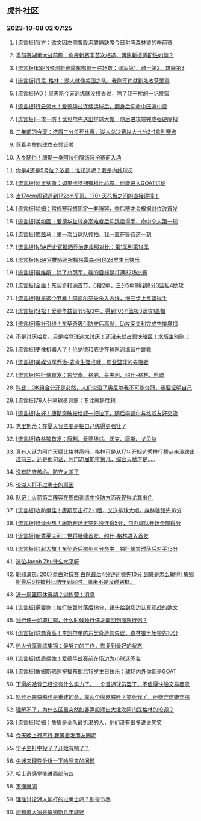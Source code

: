 ## 虎扑社区 
### 2023-10-08 02:07:25

1. [[流言板]官方：欧文因左侧腹股沟酸痛缺席今日对阵森林狼的季前赛](https://bbs.hupu.com/62376203.html)

2. [季前赛湖勇大战前瞻：詹库新赛季首次相遇，两队新援适配性如何？](https://bbs.hupu.com/62373491.html)

3. [[流言板]ESPN预测新赛季东部前十胜场数：绿军第1、骑士第2、雄鹿第3](https://bbs.hupu.com/62377094.html)

4. [[流言板]丹尼-格林：湖人就像美国之队，我刚签约就到处收获爱意](https://bbs.hupu.com/62373866.html)

5. [[流言板]AD：里夫斯今天训练就没投丢过，除了我干扰的一记投篮](https://bbs.hupu.com/62373209.html)

6. [[流言板]行云流水！爱德华兹连续运球后，翻身后仰命中压哨中投](https://bbs.hupu.com/62378038.html)

7. [[流言板]一攻一防！戈贝尔先送出排球大帽，随后进攻端完成强硬隔扣](https://bbs.hupu.com/62378162.html)

8. [三年前的今天：浓眉三分杀死比赛，湖人总决赛以大比分3-1拿到赛点](https://bbs.hupu.com/62370547.html)

9. [穿着老詹的球衣去领证啦](https://bbs.hupu.com/62372594.html)

10. [入乡随俗！唐斯一身阿拉伯服饰装扮赛前入场](https://bbs.hupu.com/62376303.html)

11. [你是4还是5号位？浓眉：谁知道呢？我是内线球员](https://bbs.hupu.com/62371831.html)

12. [[流言板]阿里纳斯：如果卡特拥有科比心态，他能进入GOAT讨论](https://bbs.hupu.com/62378119.html)

13. [当174cm周锐遇到172cm军哥，170+天花板之间的直接碰撞！](https://bbs.hupu.com/62372539.html)

14. [[流言板]哈姆：常规赛我想固定一套阵容，季后赛才会根据对位改首发](https://bbs.hupu.com/62370723.html)

15. [[流言板]美如画！爱德华兹转身高难度后仰跳投得手，命中个人第一球](https://bbs.hupu.com/62377867.html)

16. [[流言板]库兹马：第一次当球队领袖，我一直在等待这一刻](https://bbs.hupu.com/62370634.html)

17. [[流言板]NBA历史官推晒乔治定妆照对比：第1季到第14季](https://bbs.hupu.com/62372816.html)

18. [[流言板]NBA官推晒照祝福格雷森-阿伦28岁生日快乐](https://bbs.hupu.com/62373587.html)

19. [[流言板]戴维斯：除了总冠军，我的目标是打满82场比赛](https://bbs.hupu.com/62369354.html)

20. [[流言板]全面！东契奇打满首节，6投2中，三分5中1得到8分3篮板4助攻](https://bbs.hupu.com/62378092.html)

21. [[流言板]就是这个节奏！李凯尔突破杀入内线，慢三步上反篮得手](https://bbs.hupu.com/62377983.html)

22. [[流言板]轻松！爱德华兹首节5投3中，得到10分1篮板3助攻1盖帽](https://bbs.hupu.com/62378075.html)

23. [[流言板]穿针引线！东契奇吸引防守后高抛，助攻莱夫利完成空接暴扣](https://bbs.hupu.com/62377779.html)

24. [不是讨厌哈登，只是哈登球迷太讨厌！还没来就占领快船区！求版主别删！](https://bbs.hupu.com/62374521.html)

25. [[流言板]更像机器人了！伦纳德和威少在球队训练营中跳舞](https://bbs.hupu.com/62369291.html)

26. [[流言板]美媒分享乔治-麦肯生涯成就：职业篮球的先驱者](https://bbs.hupu.com/62377438.html)

27. [[流言板]独行侠首发：东契奇、格威、莱夫利、约什-格林、哈迪](https://bbs.hupu.com/62377539.html)

28. [科比：OK组合分开是必然，人们说没了奥尼尔我不可能夺冠，我要证明自己](https://bbs.hupu.com/62375412.html)

29. [[流言板]76人分享球员训练：专注就是胜利](https://bbs.hupu.com/62377624.html)

30. [[流言板]友好！唐斯突破被格威一把拉下，随后李凯尔与格威友好交流](https://bbs.hupu.com/62378323.html)

31. [克里斯蒂：在夏天我主要是把自己练得更强壮了](https://bbs.hupu.com/62377961.html)

32. [[流言板]森林狼首发：康利、爱德华兹、沃克、唐斯、戈贝尔](https://bbs.hupu.com/62377579.html)

33. [真有人认为阿门天赋比格林高吗，格林可是从17年开始选秀排行榜从来没跌出过前三，还是那句话，阿门21届能排第几，综合天赋才是…..](https://bbs.hupu.com/62375496.html)

34. [没有防守核心，防守太差了](https://bbs.hupu.com/62378059.html)

35. [论湖人打不过勇士的原因](https://bbs.hupu.com/62375304.html)

36. [队记：火箭第二阵容在周四训练中换防方面表现得尤其出色](https://bbs.hupu.com/62375991.html)

37. [[流言板]攻防俱佳！唐斯反击打2+1后，又送排球大帽，森林狼领先16分](https://bbs.hupu.com/62378290.html)

38. [[流言板]持续火热！唐斯开场里突外投连得5分，包办球队开场全部得分](https://bbs.hupu.com/62377732.html)

39. [[流言板]新秀莱夫利二世将继续首发，约什-格林进入首发](https://bbs.hupu.com/62374052.html)

40. [[流言板]扛起大旗！东契奇后撤步三分命中，独行侠暂时落后对手13分](https://bbs.hupu.com/62378232.html)

41. [这位Jacob Zhu什么水平呀](https://bbs.hupu.com/62377148.html)

42. [职耶演员: 2007蓝白对抗赛 白队最后4分钟还领先10分 到底是怎么输得!   詹姆斯最后6秒被科比防守到超时，原来不是没碰到框。](https://bbs.hupu.com/62374850.html)

43. [近一周篮网休赛期？训练营！消息](https://bbs.hupu.com/62376960.html)

44. [[流言板]需要你！独行侠暂时落后18分，镜头给到场边认真观战的欧文](https://bbs.hupu.com/62378336.html)

45. [独行侠一如既往啊，什么时候独行侠才能回到强队行列？](https://bbs.hupu.com/62378058.html)

46. [[流言板]球商真高！李凯尔单防东契奇造其失误，森林狼半场领先10分](https://bbs.hupu.com/62378355.html)

47. [热火分享训练集锦：最努力的工作，恢复到最好的状态](https://bbs.hupu.com/62377596.html)

48. [[流言板]优质偶像！爱德华兹赛前在场边为小球迷签名](https://bbs.hupu.com/62377969.html)

49. [[流言板]詹姆斯晒照祝福布朗尼19岁生日快乐：球场内外你都是GOAT](https://bbs.hupu.com/62367585.html)

50. [下滑的哈登已经没有什么实力了，一个普通球员罢了，不值得快船交易曼恩](https://bbs.hupu.com/62376469.html)

51. [哈登不来快船也是重建的命，靠两个脆皮铁匠？笑死我了，还嫌弃这嫌弃那](https://bbs.hupu.com/62375672.html)

52. [理解不了，为什么区里突然如春笋般涌出大批吹阿门踩格林的论调？](https://bbs.hupu.com/62377794.html)

53. [[流言板]哈姆：詹眉是全队最饥渴的人，他们没有很多说说笑笑](https://bbs.hupu.com/62370448.html)

54. [今天晚上行不行 我等着发朋友圈呢](https://bbs.hupu.com/62376818.html)

55. [华子主打中投了？开始有哨了？](https://bbs.hupu.com/62377970.html)

56. [牛迷来理性分析一下哈登来的问题](https://bbs.hupu.com/62375770.html)

57. [哈士奇感觉能进西部前四](https://bbs.hupu.com/62378191.html)

58. [不懂就问](https://bbs.hupu.com/62378228.html)

59. [理性讨论湖人能打的过勇士吗？别带节奏](https://bbs.hupu.com/62376990.html)

60. [想知道大家是詹姆斯几年球迷](https://bbs.hupu.com/62377008.html)

